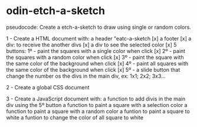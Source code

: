 # odin-etch-a-sketch

pseudocode: Create a etch-a-sketch to draw using single or random colors.

1 - Create a HTML document with:
    a header "eatc-a-sketch [x]
    a footer [x]
    a div: to receive the another divs [x]
    a div to see the selected color [x]
    5 buttons:
        1º - paint the squares with a single color when click [x]
        2º - paint the squares with a random color when click [x]
        3º - paint the square with the same color of the background when click [x]
        4º - paint all squares with the same color of the background when click
        [x]
        5º - a slide button that change the number os the divs in the main div, ex: 1x1; 2x2; 3x3...

2 - Create a global CSS document

3 - Create a JavaScript document with:
    a function to add divis in the main div using the 5º button
    a function to paint a square with a selection color
    a function to paint a square with a random color
    a funtion to paint a square to white
    a funtion to change the color of all square to white
